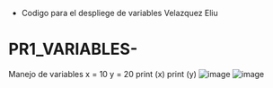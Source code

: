 - Codigo para el despliege de variables Velazquez Eliu

# PR1_VARIABLES-
Manejo de variables
x = 10
y = 20
print (x)
print (y)
![image](https://github.com/user-attachments/assets/fd712066-ba71-477e-aad7-7ec835c7b266)
![image](https://github.com/user-attachments/assets/900f6498-0916-4252-88a3-6a9982285a9c)
